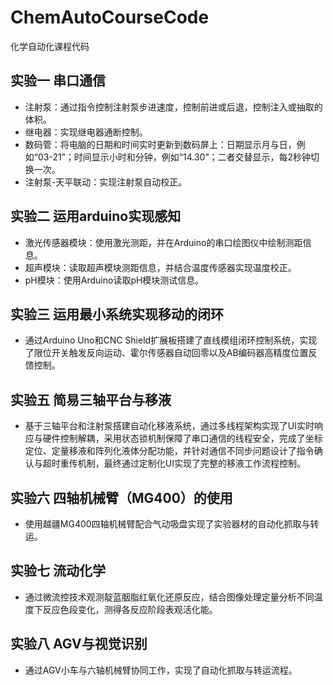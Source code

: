 # ChemAutoCourseCode
化学自动化课程代码

## 实验一 串口通信
- 注射泵：通过指令控制注射泵步进速度，控制前进或后退，控制注入或抽取的体积。
- 继电器：实现继电器通断控制。
- 数码管：将电脑的日期和时间实时更新到数码屏上：日期显示月与日，例如“03-21”；时间显示小时和分钟，例如“14.30”；二者交替显示，每2秒钟切换一次。
- 注射泵-天平联动：实现注射泵自动校正。

## 实验二 运用arduino实现感知
- 激光传感器模块：使用激光测距，并在Arduino的串口绘图仪中绘制测距信息。
- 超声模块：读取超声模块测距信息，并结合温度传感器实现温度校正。
- pH模块：使用Arduino读取pH模块测试信息。

## 实验三 运用最小系统实现移动的闭环
- 通过Arduino Uno和CNC Shield扩展板搭建了直线模组闭环控制系统，实现了限位开关触发反向运动、霍尔传感器自动回零以及AB编码器高精度位置反馈控制。

## 实验五 简易三轴平台与移液
- 基于三轴平台和注射泵搭建自动化移液系统，通过多线程架构实现了UI实时响应与硬件控制解耦，采用状态锁机制保障了串口通信的线程安全，完成了坐标定位、定量移液和阵列化液体分配功能，并针对通信不同步问题设计了指令确认与超时重传机制，最终通过定制化UI实现了完整的移液工作流程控制。

## 实验六 四轴机械臂（MG400）的使用
- 使用越疆MG400四轴机械臂配合气动吸盘实现了实验器材的自动化抓取与转运。

## 实验七 流动化学
- 通过微流控技术观测靛蓝胭脂红氧化还原反应，结合图像处理定量分析不同温度下反应色段变化，测得各反应阶段表观活化能。

## 实验八 AGV与视觉识别
- 通过AGV小车与六轴机械臂协同工作，实现了自动化抓取与转运流程。
